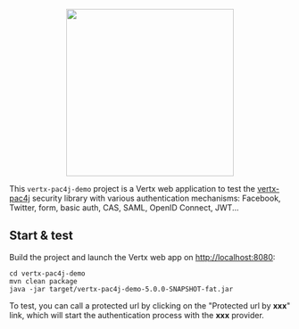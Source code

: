 <p align="center">
  <img src="https://pac4j.github.io/pac4j/img/logo-vertx.png" width="300" />
</p>

This `vertx-pac4j-demo` project is a Vertx web application to test the [vertx-pac4j](https://github.com/pac4j/vertx-pac4j) security library with various authentication mechanisms: Facebook, Twitter, form, basic auth, CAS, SAML, OpenID Connect, JWT...

## Start & test

Build the project and launch the Vertx web app on [http://localhost:8080](http://localhost:8080):

    cd vertx-pac4j-demo
    mvn clean package
    java -jar target/vertx-pac4j-demo-5.0.0-SNAPSHOT-fat.jar

To test, you can call a protected url by clicking on the "Protected url by **xxx**" link, which will start the authentication process with the **xxx** provider.
